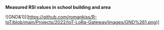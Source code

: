 **Measured RSI values in school building and area** 

![GND&1][(https://github.com/romankiss/R-IoT/blob/main/Projects/2022/IoT-LoRa-Gateway/images/GND%261.png)]
